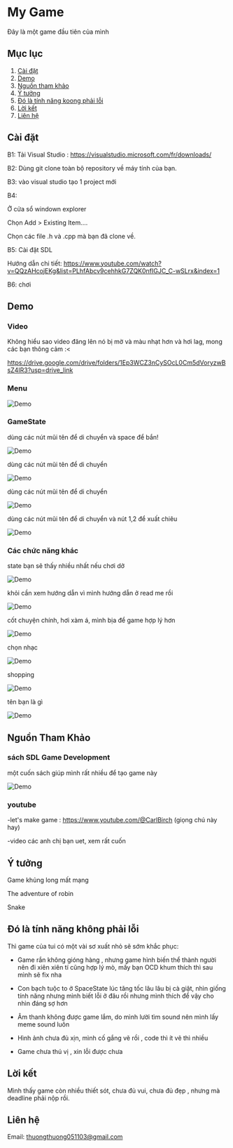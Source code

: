 
# My Game
Đây là một game đầu tiên của mình
## Mục lục

1. [Cài đặt](#cài-đặt)
2. [Demo](#demo)
3. [Nguồn tham khảo](#nguồn-tham-khảo)
4. [Ý tưởng](#ý-tưởng)
5. [Đó là tính năng koong phải lỗi](#đó-là-lỗi)
6. [Lời kết](#lời-kết)
7. [Liên hệ](#liên-hệ)

## Cài đặt

B1: Tải Visual Studio :
https://visualstudio.microsoft.com/fr/downloads/

B2: Dùng git clone toàn bộ repository về máy tính của bạn.

B3: vào visual studio tạo 1 project mới

B4: 

Ở cửa sổ windown explorer 

Chọn Add > Existing Item....

Chọn các file .h và .cpp mà bạn đã clone về.

B5: Cài đặt SDL

Hướng dẫn chi tiết:
https://www.youtube.com/watch?v=QQzAHcojEKg&list=PLhfAbcv9cehhkG7ZQK0nfIGJC_C-wSLrx&index=1

B6: chơi

## Demo

### Video
Không hiểu sao video đăng lên nó bị mờ và màu nhạt hơn và hơi lag, mong các bạn thông cảm :<

https://drive.google.com/drive/folders/1Ep3WCZ3nCySOcL0Cm5dVoryzwBsZ4IR3?usp=drive_link

### Menu
![Demo](anhDemo/Menu.png)

### GameState
dùng các nút mũi tên để di chuyển và space để bắn!

![Demo](anhDemo/Space.png)

dùng các nút mũi tên để di chuyển

![Demo](anhDemo/Dino.png)

dùng các nút mũi tên để di chuyển

![Demo](anhDemo/Snake.png)

dùng các nút mũi tên để di chuyển và nút 1,2 để xuất chiêu

![Demo](anhDemo/Boss.png)

### Các chức năng khác
state bạn sẽ thấy nhiều nhất nếu chơi dở

![Demo](anhDemo/GameOver.png)

khỏi cần xem hướng dẫn vì mình hướng dẫn ở read me rồi

![Demo](anhDemo/HuongDan.png)

cốt chuyện chính, hơi xàm á, mình bịa để game hợp lý hơn

![Demo](anhDemo/DieuTra.png)

chọn nhạc

![Demo](anhDemo/Music.png)

shopping

![Demo](anhDemo/Shop.png)

tên bạn là gì

![Demo](anhDemo/EnterName.png)

## Nguồn Tham Khảo
### sách SDL Game Development

một cuốn sách giúp mình rất nhiều để tạo game này

![Demo](anhDemo/Book.png)
### youtube 

-let's make game : https://www.youtube.com/@CarlBirch (giọng chú này hay)

-video các anh chị bạn uet, xem rất cuốn

## Ý tưởng

Game khủng long mất mạng

The adventure of robin

Snake

## Đó là tính năng không phải lỗi

Thì game của tui có một vài sơ xuất nhỏ sẽ sớm khắc phục:

- Game rắn không gióng hàng , nhưng game hình biến thể thành người nên đi xiên xiên tí cũng hợp lý mò, mấy bạn OCD khum thích thì sau mình sẽ fix nha
  
- Con bạch tuộc to ở SpaceState lúc tăng tốc lâu lâu bị cà giật, nhìn giống tính năng nhưng mình biết lỗi ở đâu rồi nhưng mình thích để vậy cho nhìn đáng sợ hơn
  
- Âm thanh không được game lắm, do mình lười tìm sound nên mình lấy meme sound luôn
  
- Hình ảnh chưa đủ xịn, mình cố gắng vẽ rồi , code thì ít vẽ thì nhiều

- Game chưa thú vị , xin lỗi được chưa

## Lời kết
Mình thấy game còn nhiều thiết sót, chưa đủ vui, chưa đủ đẹp , nhưng mà deadline phải nộp rồi.

## Liên hệ
Email: thuongthuong051103@gmail.com
